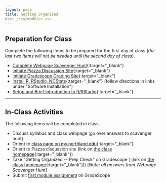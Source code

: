 ```yaml
---
layout: page
title: Getting Organized
css: /css/modules.css
---
```



## Preparation for Class

Complete the following items to be prepared for the first day of class (*the last two items will not be needed until the second day of class*).

* [Complete Webpage Scavenger Hunt](Prep/GetOrganized_Hunt){:target="_blank"}
* [Initiate Piazza Discussion Site](Prep/GetOrganized_Piazza){:target="_blank"}
* [Initiate Gradescope Grading Site](Prep/GetOrganized_Gradescope){:target="_blank"}
* [Install R, RStudio, NCStats](../resources/index.html#software-installation-links){:target="_blank"} (follow directions in links under "Software Installation")
* [Setup and Brief Introduction to R/RStudio](bookR/RStart.html){:target="_blank"}

----

## In-Class Activities

The following items will be completed in class.

* Discuss syllabus and class webpage (go over answers to scavenger hunt)
* Orient to [class page on my.northland.edu](https://mycourses.northland.edu/ICS/Academics/MTH/MTH__107/2020_10-MTH__107-01/Resources.jnz){:target="_blank"}
* Orient to Piazza discussion site (link on [the class homepage](../../){:target="_blank"})
* Take "Getting Organized -- Prep Check" on Gradescope ( (link on [the class homepage](../../){:target="_blank"})) [*Note: all answers from Webpage Scavenger Hunt*]
* Submit [first module assignment](CE/GetOrganized_CE1) on GradeScope
